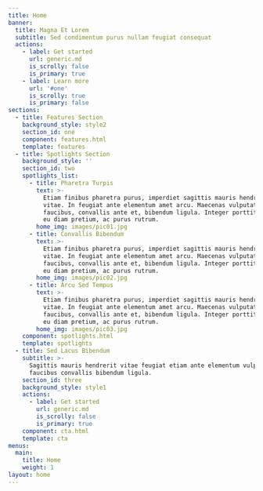 ```yaml
---
title: Home
banner:
  title: Magna Et Lorem
  subtitle: Sed condimentum purus nullam feugiat consequat
  actions:
    - label: Get started
      url: generic.md
      is_scrolly: false
      is_primary: true
    - label: Learn more
      url: '#one'
      is_scrolly: true
      is_primary: false
sections:
  - title: Features Section
    background_style: style2
    section_id: one
    component: features.html
    template: features
  - title: Spotlights Section
    background_style: ''
    section_id: two
    spotlights_list:
      - title: Pharetra Turpis
        text: >-
          Etiam finibus pharetra purus, imperdiet sagittis mauris hendrerit
          vitae. In feugiat ante elementum amet arcu. Maecenas vulputate turpis
          faucibus, convallis ante et, bibendum ligula. Integer porttitor lacus
          eu diam pretium, ac purus rutrum.
        home_img: images/pic01.jpg
      - title: Convallis Bibendum
        text: >-
          Etiam finibus pharetra purus, imperdiet sagittis mauris hendrerit
          vitae. In feugiat ante elementum amet arcu. Maecenas vulputate turpis
          faucibus, convallis ante et, bibendum ligula. Integer porttitor lacus
          eu diam pretium, ac purus rutrum.
        home_img: images/pic02.jpg
      - title: Arcu Sed Tempus
        text: >-
          Etiam finibus pharetra purus, imperdiet sagittis mauris hendrerit
          vitae. In feugiat ante elementum amet arcu. Maecenas vulputate turpis
          faucibus, convallis ante et, bibendum ligula. Integer porttitor lacus
          eu diam pretium, ac purus rutrum.
        home_img: images/pic03.jpg
    component: spotlights.html
    template: spotlights
  - title: Sed Lacus Bibendum
    subtitle: >-
      Sagittis mauris hendrerit vitae feugiat etiam ante elementum vulputate
      faucibus convallis bibendum ligula.
    section_id: three
    background_style: style1
    actions:
      - label: Get started
        url: generic.md
        is_scrolly: false
        is_primary: true
    component: cta.html
    template: cta
menus:
  main:
    title: Home
    weight: 1
layout: home
---
```

